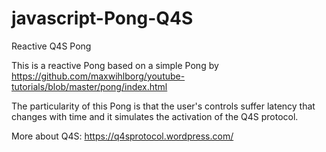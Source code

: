 # javascript-Pong-Q4S

Reactive Q4S Pong

This is a reactive Pong based on a simple Pong by https://github.com/maxwihlborg/youtube-tutorials/blob/master/pong/index.html

The particularity of this Pong is that the user's controls suffer latency that changes with time and it simulates the activation of the Q4S protocol.

More about Q4S: https://q4sprotocol.wordpress.com/
